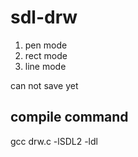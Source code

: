 # sdl-drw
1. pen mode
2. rect mode
3. line mode

can not save yet
## compile command
gcc drw.c -lSDL2 -ldl
